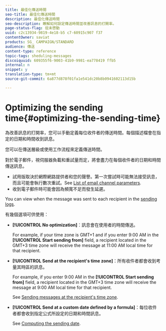 ```yaml
---
title: 最佳化傳送時間
seo-title: 最佳化傳送時間
description: 最佳化傳送時間
seo-description: 瞭解如何設定傳送時間並改善訊息的打開率。
page-status-flag: 從未啓動
uuid: c2c13934-9819-4e18-b5 c7-60915c907 f37
contentOwner: saviat
products: SG_ CAMPAIGN/STANDARD
audience: 傳送
content-type: reference
topic-tags: sheduling-messages
discoiquuid: 609355f6-9003-41b9-9981-ea778419 ffb5
internal: n
snippet: y
translation-type: tm+mt
source-git-commit: 6a877d878f01fa1e541dc20b8b0941602113d15b

---
```



# Optimizing the sending time{#optimizing-the-sending-time}

為改善訊息的打開率，您可以手動定義每位收件者的傳送時間。每個描述檔會在指定的日期和時間收到訊息。

您可以在傳送層級或使用工作流程來定義傳送時間。

對於電子郵件，視伺服器負載和重試量而定，將會盡力在每個收件者的日期和時間傳送訊息。

* 試用版取決於網際網路提供者和您的聲譽。第一次嘗試時可能無法接受訊息，而且可能會執行數次重試。See [List of email channel parameters](../../administration/using/configuring-email-channel.md).
* 收到電子郵件時可能會因為頻寬不足而發生延遲。

You can view when the message was sent to each recipient in the [sending logs](../../sending/using/monitoring-a-delivery.md#sending-logs).

有幾個選項可供使用：

* **[!UICONTROL No optimization]**：訊息會在使用者的時間傳送。

   For example, if your time zone is GMT+1 and if you enter 9:00 AM in the **[!UICONTROL Start sending from]** field, a recipient located in the GMT+3 time zone will receive the message at 11:00 AM local time for that recipient.

* **[!UICONTROL Send at the recipient's time zone]**：所有收件者都會收到考量其時區的訊息。

   For example, if you enter 9:00 AM in the **[!UICONTROL Start sending from]** field, a recipient located in the GMT+3 time zone will receive the message at 9:00 AM local time for that recipient.

   See [Sending messages at the recipient's time zone](../../sending/using/sending-messages-at-the-recipient-s-time-zone.md).

* **[!UICONTROL Send at a custom date defined by a formula]**：每位收件者都會收到指定公式所設定的日期和時間訊息。

   See [Computing the sending date](../../sending/using/computing-the-sending-date.md).

